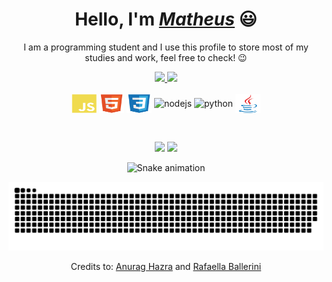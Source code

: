 <!-- ## Hello, I'm Matheus
 <div>
  <a href="https://github.com/MatheusPignata">
  <img height="180em" src="https://github-readme-stats.vercel.app/api?username=MatheusPignata&show_icons=true&theme=dracula&include_all_commits=true&count_private=true"/>
  <img height="180em" src="https://github-readme-stats.vercel.app/api/top-langs/?username=MatheusPignata&layout=compact&langs_count=7&theme=dracula"/>
</div> -->
 
<div>
  <h1 align="center">Hello, I'm <a href="https://www.linkedin.com/in/matheuspignata22/"><i>Matheus</i></a> 😃️</h1>
  <p align="center">I am a programming student and I use this profile to store most of my studies and work, feel free to check! 😉️</h2>
</div>

<div align="center">
  <a href="https://github.com/duribeiro">
    <img height="150em" src="https://github-readme-stats.vercel.app/api?username=MatheusPignata&count_private=true&include_all_commits=true&show_icons=true&theme=dracula&hide_border=false&show_owner=true"/>
    <img height="150em" src="https://github-readme-stats.vercel.app/api/top-langs/?username=MatheusPignata&theme=dracula&hide_border=false&&layout=compact"/>
  </a>
</div>

<div align="center" valign="top"><br>
<!--   <img align="center" alt="React" height="30" width="40" src="https://raw.githubusercontent.com/devicons/devicon/master/icons/react/react-original.svg"> -->
<!--   <img align="center" alt="Redux" height="30" width="40" src="https://raw.githubusercontent.com/devicons/devicon/master/icons/redux/redux-original.svg"> -->
  <img align="center" alt="Js" height="30" width="40" src="https://raw.githubusercontent.com/devicons/devicon/master/icons/javascript/javascript-plain.svg">
<!--   <img align="center" alt="Js" height="30" width="40" src="https://raw.githubusercontent.com/devicons/devicon/master/icons/typescript/typescript-plain.svg"> -->
  <img align="center" alt="HTML" height="30" width="40" src="https://raw.githubusercontent.com/devicons/devicon/master/icons/html5/html5-original.svg">
  <img align="center" alt="CSS" height="30" width="40" src="https://raw.githubusercontent.com/devicons/devicon/master/icons/css3/css3-original.svg">
  <img align="center" alt="nodejs" height="30" width="40" src="https://cdn.worldvectorlogo.com/logos/nodejs-icon.svg">
  <img align="center" alt="python" height="30" width="30" src="https://upload.wikimedia.org/wikipedia/commons/thumb/c/c3/Python-logo-notext.svg/1024px-Python-logo-notext.svg.png">
  <img align="center" alt="java" height="30" width="40" src="https://raw.githubusercontent.com/devicons/devicon/master/icons/java/java-original.svg">
<!--   <img align="center" alt="Wa-Jest" height="30" width="40" src="https://cdn.jsdelivr.net/gh/devicons/devicon/icons/jest/jest-plain.svg"> -->
<!--   <img align="center" alt="git" height="30" width="40" src="https://raw.githubusercontent.com/devicons/devicon/master/icons/git/git-original.svg"> -->
<!--   <img align="center" alt="github" height="30" width="40" src="https://raw.githubusercontent.com/devicons/devicon/master/icons/github/github-original.svg"> -->
<!--   <img align="center" alt="linux" height="30" width="40" src="https://raw.githubusercontent.com/devicons/devicon/master/icons/linux/linux-original.svg"> -->
</div><br>

##

<div align="center">
  <a href="https://www.instagram.com/pignatamatheuz/" target="_blank"><img src="https://img.shields.io/badge/-Instagram-%23E4405F?style=for-the-badge&logo=instagram&logoColor=white" target="_blank"></a>
  <!-- <a href="https://www.facebook.com/pr.eduardoribeiro" target="_blank"><img src="https://img.shields.io/badge/Facebook-1877F2?style=for-the-badge&logo=facebook&logoColor=white" target="_blank"></a>  -->
  <a href="https://www.linkedin.com/in/matheuspignata22/" target="_blank"><img src="https://img.shields.io/badge/-LinkedIn-%230077B5?style=for-the-badge&logo=linkedin&logoColor=white" target="_blank"></a> 
<!--   <a href="mailto:eduardo.duduribeiro1@gmail.com"><img src="https://img.shields.io/badge/-Gmail-%23333?style=for-the-badge&logo=gmail&logoColor=white" target="_blank"></a> -->
</div>

<div align="center">
  
  ![Snake animation](https://github.com/danielbped/danielbped/blob/output/github-contribution-grid-snake.svg)

  ![Snake animation](https://github.com/MatheusPignata/MatheusPignata/blob/output/github-contribution-grid-snake.svg)
  
</div>

<div align="center">
  <p>Credits to: <a href="https://github.com/anuraghazra/github-readme-stats">Anurag Hazra</a> and <a href="https://github.com/rafaballerini">Rafaella Ballerini</a></p>
</div>
